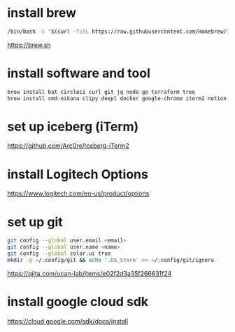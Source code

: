 # install brew

```sh
/bin/bash -c "$(curl -fsSL https://raw.githubusercontent.com/Homebrew/install/HEAD/install.sh)"
```
https://brew.sh

# install software and tool
```sh
brew install bat circleci curl git jq node go terraform tree
brew install cmd-eikana clipy deepl docker google-chrome iterm2 notion skype sublime-text visual-studio-code zoom zoomus --cask
```

# set up iceberg (iTerm)
https://github.com/Arc0re/Iceberg-iTerm2

# install Logitech Options
https://www.logitech.com/en-us/product/options

# set up git
```sh
git config --global user.email <email>
git config --global user.name <name>
git config --global color.ui true
mkdir -p ~/.config/git && echo '.DS_Store' >> ~/.config/git/ignore
```
https://qiita.com/ucan-lab/items/e02f2d3a35f266631f24

# install google cloud sdk
https://cloud.google.com/sdk/docs/install
